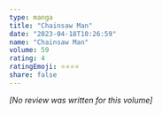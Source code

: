 ```yaml
---
type: manga
title: "Chainsaw Man"
date: "2023-04-18T10:26:59"
name: "Chainsaw Man"
volume: 59
rating: 4
ratingEmoji: ⭐️⭐️⭐️⭐️
share: false
---
```


*[No review was written for this volume]*
